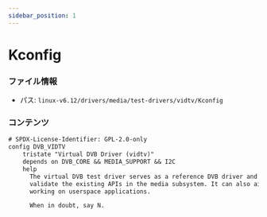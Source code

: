 ```yaml
---
sidebar_position: 1
---
```

# Kconfig

### ファイル情報

- パス: `linux-v6.12/drivers/media/test-drivers/vidtv/Kconfig`

### コンテンツ

```txt
# SPDX-License-Identifier: GPL-2.0-only
config DVB_VIDTV
	tristate "Virtual DVB Driver (vidtv)"
	depends on DVB_CORE && MEDIA_SUPPORT && I2C
	help
	  The virtual DVB test driver serves as a reference DVB driver and helps
	  validate the existing APIs in the media subsystem. It can also aid developers
	  working on userspace applications.

	  When in doubt, say N.

```
